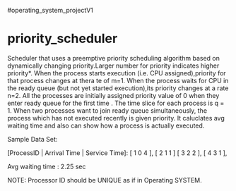 #operating_system_projectV1
# priority_scheduler
Scheduler that uses a preemptive priority scheduling algorithm based on dynamically changing priority.Larger number for priority indicates higher priority*. When the process starts execution (i.e. CPU assigned),priority for that process changes at thera te of m=1. When the process waits for CPU in the ready queue (but not yet started execution),its priority changes at a rate n=2. All the processes are initially assigned priority value of 0 when	they enter ready queue for the first time . The time slice for each process is q = 1. When two processes want to join ready queue simultaneously, the process which has not executed recently is given priority. It caluclates avg waiting time and also can show how a process is actually executed.

Sample Data Set:

[ProcessID | Arrival Time | Service Time]:
[  1            0                 4 ],
[  2            1                 1 ]
[  3            2                 2 ],
[  4            3                 1 ],

Avg waiting time : 2.25 sec

NOTE: Processor ID should be UNIQUE as if in Operating SYSTEM.
